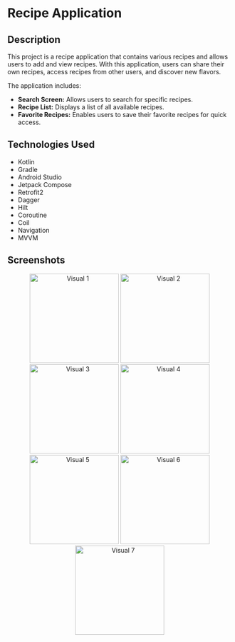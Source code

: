 # Recipe Application

## Description

This project is a recipe application that contains various recipes and allows users to add and view recipes. With this application, users can share their own recipes, access recipes from other users, and discover new flavors.

The application includes:

- **Search Screen:** Allows users to search for specific recipes.
- **Recipe List:** Displays a list of all available recipes.
- **Favorite Recipes:** Enables users to save their favorite recipes for quick access.


## Technologies Used
- Kotlin <br>
- Gradle <br>
- Android Studio <br>
- Jetpack Compose <br>
- Retrofit2 <br>
- Dagger <br>
- Hilt <br>
- Coroutine <br>
- Coil <br>
- Navigation <br>
- MVVM <br>


## Screenshots

<p align="center">
  <img src="https://github.com/cagataykayakiran/Papara-Final-Case/blob/main/Screen%20Shots/Screenshot_20240612_212912.png" alt="Visual 1" width="200">
  <img src="https://github.com/cagataykayakiran/Papara-Final-Case/blob/main/Screen%20Shots/Screenshot_20240612_213007.png" alt="Visual 2" width="200">
  <img src="https://github.com/cagataykayakiran/Papara-Final-Case/blob/main/Screen%20Shots/Screenshot_20240612_213024.png" alt="Visual 3" width="200">
  <img src="https://github.com/cagataykayakiran/Papara-Final-Case/blob/main/Screen%20Shots/Screenshot_20240612_213058.png" alt="Visual 4" width="200">
  <img src="https://github.com/cagataykayakiran/Papara-Final-Case/blob/main/Screen%20Shots/Screenshot_20240612_213111.png" alt="Visual 5" width="200">
  <img src="https://github.com/cagataykayakiran/Papara-Final-Case/blob/main/Screen%20Shots/Screenshot_20240612_213233.png" alt="Visual 6" width="200">
  <img src="https://github.com/cagataykayakiran/Papara-Final-Case/blob/main/Screen%20Shots/Screenshot_20240612_213322.png" alt="Visual 7" width="200">
</p>

